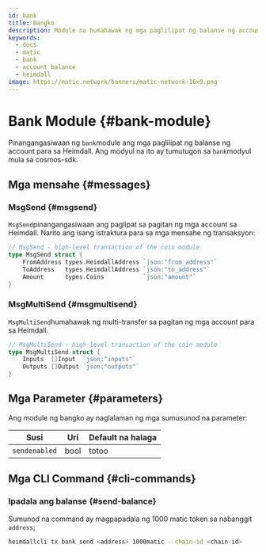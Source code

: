 ```yaml
---
id: bank
title: Bangko
description: Module na humahawak ng mga paglilipat ng balanse ng account para sa Heimdall
keywords:
  - docs
  - matic
  - bank
  - account balance
  - heimdall
image: https://matic.network/banners/matic-network-16x9.png
---
```


# Bank Module {#bank-module}

Pinangangasiwaan ng `bank`module ang mga paglilipat ng balanse ng account para sa Heimdall. Ang modyul na ito ay tumutugon sa `bank`modyul mula sa cosmos-sdk.

## Mga mensahe {#messages}

### MsgSend {#msgsend}

`MsgSend`pinangangasiwaan ang paglipat sa pagitan ng mga account sa Heimdall. Narito ang isang istraktura para sa mga mensahe ng transaksyon:

```go
// MsgSend - high-level transaction of the coin module
type MsgSend struct {
	FromAddress types.HeimdallAddress `json:"from_address"`
	ToAddress   types.HeimdallAddress `json:"to_address"`
	Amount      types.Coins           `json:"amount"`
}
```

### MsgMultiSend {#msgmultisend}

`MsgMultiSend`humahawak ng multi-transfer sa pagitan ng mga account para sa Heimdall.

```go
// MsgMultiSend - high-level transaction of the coin module
type MsgMultiSend struct {
	Inputs  []Input  `json:"inputs"`
	Outputs []Output `json:"outputs"`
}
```

## Mga Parameter {#parameters}

Ang module ng bangko ay naglalaman ng mga sumusunod na parameter:

| Susi | Uri | Default na halaga |
|----------------------|--------|------------------|
| `sendenabled` | bool | totoo |

## Mga CLI Command {#cli-commands}

### Ipadala ang balanse {#send-balance}

Sumunod na command ay magpapadala ng 1000 matic token sa nabanggit `address`;

```bash
heimdallcli tx bank send <address> 1000matic --chain-id <chain-id>
```
